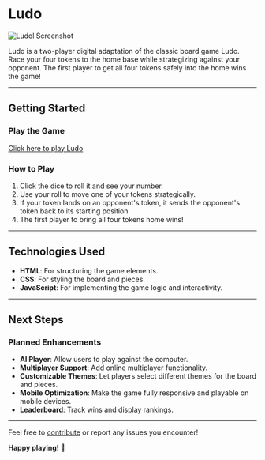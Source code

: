 # **Ludo**

![Ludol Screenshot](https://i.postimg.cc/5NfyCm7D/Screenshot-2024-11-20-182353.png)

Ludo is a two-player digital adaptation of the classic board game Ludo. Race your four tokens to the home base while strategizing against your opponent. The first player to get all four tokens safely into the home wins the game!

---

## **Getting Started**

### **Play the Game**
[Click here to play Ludo](Link_to_Game)

### **How to Play**
1. Click the dice to roll it and see your number.
2. Use your roll to move one of your tokens strategically.
3. If your token lands on an opponent's token, it sends the opponent's token back to its starting position.
4. The first player to bring all four tokens home wins!

---

## **Technologies Used**

- **HTML**: For structuring the game elements.
- **CSS**: For styling the board and pieces.
- **JavaScript**: For implementing the game logic and interactivity.

---

## **Next Steps**

### **Planned Enhancements**
- **AI Player**: Allow users to play against the computer.
- **Multiplayer Support**: Add online multiplayer functionality.
- **Customizable Themes**: Let players select different themes for the board and pieces.
- **Mobile Optimization**: Make the game fully responsive and playable on mobile devices.
- **Leaderboard**: Track wins and display rankings.

---

Feel free to [contribute](https://github.com/AbdulSalam0123/Project-Ludo) or report any issues you encounter!

**Happy playing! 🎲**

